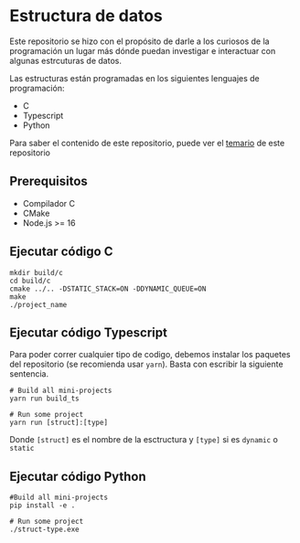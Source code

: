 # Estructura de datos

Este repositorio se hizo con el propósito de darle a los curiosos de la programación un lugar más dónde puedan investigar e interactuar con algunas estrcuturas de datos.

Las estructuras están programadas en los siguientes lenguajes de programación:

- C
- Typescript
- Python

Para saber el contenido de este repositorio, puede ver el [temario](/docs/README.md) de este repositorio

## Prerequisitos

- Compilador C
- CMake
- Node.js >= 16

## Ejecutar código C

```shell
mkdir build/c
cd build/c
cmake ../.. -DSTATIC_STACK=ON -DDYNAMIC_QUEUE=ON
make
./project_name
```

## Ejecutar código Typescript

Para poder correr cualquier tipo de codigo, debemos instalar los paquetes del repositorio (se recomienda usar `yarn`). Basta con escribir la siguiente sentencia.

```shell
# Build all mini-projects
yarn run build_ts

# Run some project
yarn run [struct]:[type]
```

Donde `[struct]` es el nombre de la esctructura y `[type]` si es `dynamic` o `static`

## Ejecutar código Python

```shell
#Build all mini-projects
pip install -e .

# Run some project
./struct-type.exe
```
